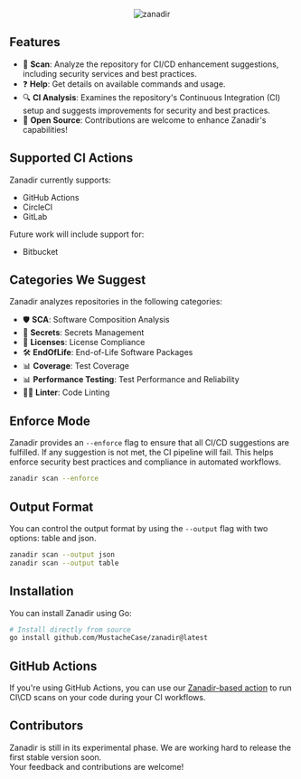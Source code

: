 <p align="center">
  <img src="https://github.com/user-attachments/assets/88b976b4-cc46-4706-a3e4-3cfa0e6877d5" alt="zanadir">
</p>

## Features

- 📂 **Scan**: Analyze the repository for CI/CD enhancement suggestions, including security services and best practices.
- ❓ **Help**: Get details on available commands and usage.
- 🔍 **CI Analysis**: Examines the repository's Continuous Integration (CI) setup and suggests improvements for security and best practices.
- 🚀 **Open Source**: Contributions are welcome to enhance Zanadir's capabilities!

## Supported CI Actions

Zanadir currently supports:

- GitHub Actions
- CircleCI
- GitLab

Future work will include support for:

- Bitbucket

## Categories We Suggest

Zanadir analyzes repositories in the following categories:

- 🛡️ **SCA**: Software Composition Analysis
- 🔐 **Secrets**: Secrets Management
- 📜 **Licenses**: License Compliance
- 🛠️ **EndOfLife**: End-of-Life Software Packages
- 📊 **Coverage**: Test Coverage
- 📊 **Performance Testing**: Test Performance and Reliability
- 🧑‍💻 **Linter**: Code Linting

## Enforce Mode

Zanadir provides an `--enforce` flag to ensure that all CI/CD suggestions are fulfilled. If any suggestion is not met, the CI pipeline will fail. This helps enforce security best practices and compliance in automated workflows.

```sh
zanadir scan --enforce
```

## Output Format
You can control the output format by using the `--output` flag with two options: table and json.
```sh
zanadir scan --output json
zanadir scan --output table
```

## Installation

You can install Zanadir using Go:

```sh
# Install directly from source
go install github.com/MustacheCase/zanadir@latest
```

## GitHub Actions
If you're using GitHub Actions, you can use our [Zanadir-based action](https://github.com/MustacheCase/zanadir-action) to run CI\CD scans on your code during your CI workflows.

## Contributors

Zanadir is still in its experimental phase. We are working hard to release the first stable version soon.  
Your feedback and contributions are welcome!
